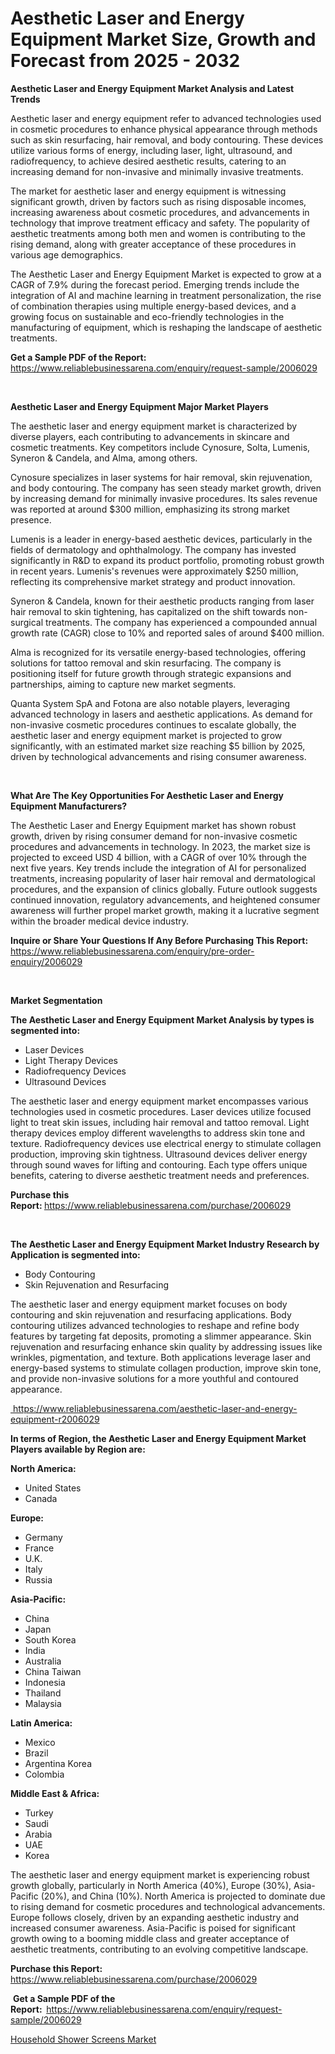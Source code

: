 <p><h1>Aesthetic Laser and Energy Equipment Market Size, Growth and Forecast from 2025 - 2032</h1></p><p><strong>Aesthetic Laser and Energy Equipment Market Analysis and Latest Trends</strong></p>
<p><p>Aesthetic laser and energy equipment refer to advanced technologies used in cosmetic procedures to enhance physical appearance through methods such as skin resurfacing, hair removal, and body contouring. These devices utilize various forms of energy, including laser, light, ultrasound, and radiofrequency, to achieve desired aesthetic results, catering to an increasing demand for non-invasive and minimally invasive treatments.</p><p>The market for aesthetic laser and energy equipment is witnessing significant growth, driven by factors such as rising disposable incomes, increasing awareness about cosmetic procedures, and advancements in technology that improve treatment efficacy and safety. The popularity of aesthetic treatments among both men and women is contributing to the rising demand, along with greater acceptance of these procedures in various age demographics. </p><p>The Aesthetic Laser and Energy Equipment Market is expected to grow at a CAGR of 7.9% during the forecast period. Emerging trends include the integration of AI and machine learning in treatment personalization, the rise of combination therapies using multiple energy-based devices, and a growing focus on sustainable and eco-friendly technologies in the manufacturing of equipment, which is reshaping the landscape of aesthetic treatments.</p></p>
<p><strong>Get a Sample PDF of the Report:&nbsp;</strong> <a href="https://www.reliablebusinessarena.com/enquiry/request-sample/2006029?utm_campaign=2384&utm_medium=2&utm_source=Github&utm_content=ia&utm_term=02032025&utm_id=aesthetic-laser-and-energy-equipment">https://www.reliablebusinessarena.com/enquiry/request-sample/2006029</a></p>
<p>&nbsp;</p>
<p><strong>Aesthetic Laser and Energy Equipment Major Market Players</strong></p>
<p><p>The aesthetic laser and energy equipment market is characterized by diverse players, each contributing to advancements in skincare and cosmetic treatments. Key competitors include Cynosure, Solta, Lumenis, Syneron & Candela, and Alma, among others. </p><p>Cynosure specializes in laser systems for hair removal, skin rejuvenation, and body contouring. The company has seen steady market growth, driven by increasing demand for minimally invasive procedures. Its sales revenue was reported at around $300 million, emphasizing its strong market presence.</p><p>Lumenis is a leader in energy-based aesthetic devices, particularly in the fields of dermatology and ophthalmology. The company has invested significantly in R&D to expand its product portfolio, promoting robust growth in recent years. Lumenis's revenues were approximately $250 million, reflecting its comprehensive market strategy and product innovation.</p><p>Syneron & Candela, known for their aesthetic products ranging from laser hair removal to skin tightening, has capitalized on the shift towards non-surgical treatments. The company has experienced a compounded annual growth rate (CAGR) close to 10% and reported sales of around $400 million.</p><p>Alma is recognized for its versatile energy-based technologies, offering solutions for tattoo removal and skin resurfacing. The company is positioning itself for future growth through strategic expansions and partnerships, aiming to capture new market segments.</p><p>Quanta System SpA and Fotona are also notable players, leveraging advanced technology in lasers and aesthetic applications. As demand for non-invasive cosmetic procedures continues to escalate globally, the aesthetic laser and energy equipment market is projected to grow significantly, with an estimated market size reaching $5 billion by 2025, driven by technological advancements and rising consumer awareness.</p></p>
<p>&nbsp;</p>
<p><strong>What Are The Key Opportunities For Aesthetic Laser and Energy Equipment Manufacturers?</strong></p>
<p><p>The Aesthetic Laser and Energy Equipment market has shown robust growth, driven by rising consumer demand for non-invasive cosmetic procedures and advancements in technology. In 2023, the market size is projected to exceed USD 4 billion, with a CAGR of over 10% through the next five years. Key trends include the integration of AI for personalized treatments, increasing popularity of laser hair removal and dermatological procedures, and the expansion of clinics globally. Future outlook suggests continued innovation, regulatory advancements, and heightened consumer awareness will further propel market growth, making it a lucrative segment within the broader medical device industry.</p></p>
<p><strong>Inquire or Share Your Questions If Any Before Purchasing This Report:</strong> <a href="https://www.reliablebusinessarena.com/enquiry/pre-order-enquiry/2006029?utm_campaign=2384&utm_medium=2&utm_source=Github&utm_content=ia&utm_term=02032025&utm_id=aesthetic-laser-and-energy-equipment">https://www.reliablebusinessarena.com/enquiry/pre-order-enquiry/2006029</a></p>
<p>&nbsp;</p>
<p><strong>Market Segmentation</strong></p>
<p><strong>The Aesthetic Laser and Energy Equipment Market Analysis by types is segmented into:</strong></p>
<p><ul><li>Laser Devices</li><li>Light Therapy Devices</li><li>Radiofrequency Devices</li><li>Ultrasound Devices</li></ul></p>
<p><p>The aesthetic laser and energy equipment market encompasses various technologies used in cosmetic procedures. Laser devices utilize focused light to treat skin issues, including hair removal and tattoo removal. Light therapy devices employ different wavelengths to address skin tone and texture. Radiofrequency devices use electrical energy to stimulate collagen production, improving skin tightness. Ultrasound devices deliver energy through sound waves for lifting and contouring. Each type offers unique benefits, catering to diverse aesthetic treatment needs and preferences.</p></p>
<p><strong>Purchase this Report:&nbsp;</strong><a href="https://www.reliablebusinessarena.com/purchase/2006029?utm_campaign=2384&utm_medium=2&utm_source=Github&utm_content=ia&utm_term=02032025&utm_id=aesthetic-laser-and-energy-equipment">https://www.reliablebusinessarena.com/purchase/2006029</a></p>
<p>&nbsp;</p>
<p><strong>The Aesthetic Laser and Energy Equipment Market Industry Research by Application is segmented into:</strong></p>
<p><ul><li>Body Contouring</li><li>Skin Rejuvenation and Resurfacing</li></ul></p>
<p><p>The aesthetic laser and energy equipment market focuses on body contouring and skin rejuvenation and resurfacing applications. Body contouring utilizes advanced technologies to reshape and refine body features by targeting fat deposits, promoting a slimmer appearance. Skin rejuvenation and resurfacing enhance skin quality by addressing issues like wrinkles, pigmentation, and texture. Both applications leverage laser and energy-based systems to stimulate collagen production, improve skin tone, and provide non-invasive solutions for a more youthful and contoured appearance.</p></p>
<p><a href="https://www.reliablebusinessarena.com/aesthetic-laser-and-energy-equipment-r2006029?utm_campaign=2384&utm_medium=2&utm_source=Github&utm_content=ia&utm_term=02032025&utm_id=aesthetic-laser-and-energy-equipment">&nbsp;https://www.reliablebusinessarena.com/aesthetic-laser-and-energy-equipment-r2006029</a></p>
<p><strong>In terms of Region, the Aesthetic Laser and Energy Equipment Market Players available by Region are:</strong></p>
<p>
    <p> <strong> North America: </strong>
        <ul>
            <li>United States</li>
            <li>Canada</li>
        </ul>
        </p> 
    <p> <strong> Europe: </strong>
        <ul>
            <li>Germany</li>
            <li>France</li>
            <li>U.K.</li>
            <li>Italy</li>
            <li>Russia</li>
        </ul>
        </p> 
    <p> <strong> Asia-Pacific: </strong>
        <ul>
            <li>China</li>
            <li>Japan</li>
            <li>South Korea</li>
            <li>India</li>
            <li>Australia</li>
            <li>China Taiwan</li>
            <li>Indonesia</li>
            <li>Thailand</li>
            <li>Malaysia</li>
        </ul>
        </p> 
    <p> <strong> Latin America: </strong>
        <ul>
            <li>Mexico</li>
            <li>Brazil</li>
            <li>Argentina Korea</li>
            <li>Colombia</li>
        </ul>
        </p> 
    <p> <strong> Middle East & Africa: </strong>
        <ul>
            <li>Turkey</li>
            <li>Saudi</li>
            <li>Arabia</li>
            <li>UAE</li>
            <li>Korea</li>
        </ul>
    </p>
    </p>
<p><p>The aesthetic laser and energy equipment market is experiencing robust growth globally, particularly in North America (40%), Europe (30%), Asia-Pacific (20%), and China (10%). North America is projected to dominate due to rising demand for cosmetic procedures and technological advancements. Europe follows closely, driven by an expanding aesthetic industry and increased consumer awareness. Asia-Pacific is poised for significant growth owing to a booming middle class and greater acceptance of aesthetic treatments, contributing to an evolving competitive landscape.</p></p>
<p><strong>Purchase this Report: </strong><a href="https://www.reliablebusinessarena.com/purchase/2006029?utm_campaign=2384&utm_medium=2&utm_source=Github&utm_content=ia&utm_term=02032025&utm_id=aesthetic-laser-and-energy-equipment">https://www.reliablebusinessarena.com/purchase/2006029</a></p>
<p>&nbsp;<strong>Get a Sample PDF of the Report:&nbsp;&nbsp;</strong><a href="https://www.reliablebusinessarena.com/enquiry/request-sample/2006029?utm_campaign=2384&utm_medium=2&utm_source=Github&utm_content=ia&utm_term=02032025&utm_id=aesthetic-laser-and-energy-equipment">https://www.reliablebusinessarena.com/enquiry/request-sample/2006029</a></p>
<p><strong></strong></p>
<p><p><a href="https://github.com/skerretflossie9297/Market-Research-Report-List-1/blob/main/household-shower-screens-market.md?utm_campaign=2384&utm_medium=2&utm_source=Github&utm_content=ia&utm_term=02032025&utm_id=aesthetic-laser-and-energy-equipment">Household Shower Screens Market</a></p></p>